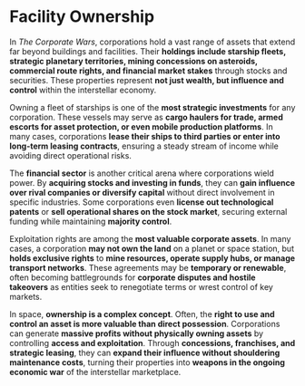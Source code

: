 # Facility Ownership

In _The Corporate Wars_, corporations hold a vast range of assets that extend far beyond buildings and facilities. Their **holdings include starship fleets, strategic planetary territories, mining concessions on asteroids, commercial route rights, and financial market stakes** through stocks and securities. These properties represent **not just wealth, but influence and control** within the interstellar economy.

Owning a fleet of starships is one of the **most strategic investments** for any corporation. These vessels may serve as **cargo haulers for trade, armed escorts for asset protection, or even mobile production platforms**. In many cases, corporations **lease their ships to third parties or enter into long-term leasing contracts**, ensuring a steady stream of income while avoiding direct operational risks.

The **financial sector** is another critical arena where corporations wield power. By **acquiring stocks and investing in funds**, they can **gain influence over rival companies or diversify capital** without direct involvement in specific industries. Some corporations even **license out technological patents** or **sell operational shares on the stock market**, securing external funding while maintaining **majority control**.

Exploitation rights are among the **most valuable corporate assets**. In many cases, a corporation **may not own the land** on a planet or space station, but **holds exclusive rights** to **mine resources, operate supply hubs, or manage transport networks**. These agreements may be **temporary or renewable**, often becoming battlegrounds for **corporate disputes and hostile takeovers** as entities seek to renegotiate terms or wrest control of key markets.

In space, **ownership is a complex concept**. Often, the **right to use and control an asset is more valuable than direct possession**. Corporations can generate **massive profits without physically owning assets** by controlling **access and exploitation**. Through **concessions, franchises, and strategic leasing**, they can **expand their influence without shouldering maintenance costs**, turning their properties into **weapons in the ongoing economic war** of the interstellar marketplace.
